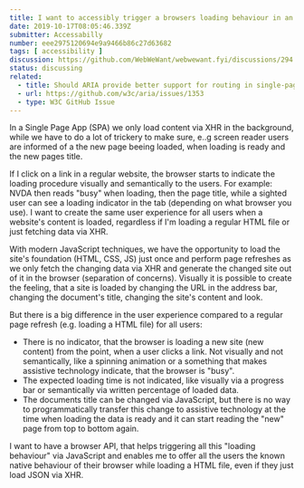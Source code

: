 ```yaml
---
title: I want to accessibly trigger a browsers loading behaviour in an SPA
date: 2019-10-17T08:05:46.339Z
submitter: Accessabilly
number: eee2975120694e9a9466b86c27d63682
tags: [ accessibility ]
discussion: https://github.com/WebWeWant/webwewant.fyi/discussions/294
status: discussing
related:
  - title: Should ARIA provide better support for routing in single-page applications?
  - url: https://github.com/w3c/aria/issues/1353
  - type: W3C GitHub Issue
---
```


In a Single Page App (SPA) we only load content via XHR in the background, while we have to do a lot of trickery to make sure, e..g screen reader users are informed of a the new page beeing loaded, when loading is ready and the new pages title.

If I click on a link in a regular website, the browser starts to indicate the loading procedure visually and semantically to the users. For example: NVDA then reads "busy" when loading, then the page title, while a sighted user can see a loading indicator in the tab (depending on what browser you use).
I want to create the same user experience for all users when a website's content is loaded, regardless if I'm loading a regular HTML file or just fetching data via XHR.

With modern JavaScript techniques, we have the opportunity to load the site's foundation (HTML, CSS, JS) just once and perform page refreshes as we only fetch the changing data via XHR and generate the changed site out of it in the browser (separation of concerns). Visually it is possible to create the feeling, that a site is loaded by changing the URL in the address bar, changing the document's title, changing the site's content and look.

But there is a big difference in the user experience compared to a regular page refresh (e.g. loading a HTML file) for all users:

* There is no indicator, that the browser is loading a new site (new content) from the point, when a user clicks a link. Not visually and not semantically, like a spinning animation or a something that makes assistive technology indicate, that the browser is "busy".
* The expected loading time is not indicated, like visually via a progress bar or semantically via written percentage of loaded data.
* The documents title can be changed via JavaScript, but there is no way to programmatically transfer this change to assistive technology at the time when loading the data is ready and it can start reading the "new" page from top to bottom again. 

I want to have a browser API, that helps triggering all this "loading behaviour" via JavaScript and enables me to offer all the users the known native behaviour of their browser while loading a HTML file, even if they just load JSON via XHR.
